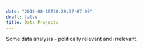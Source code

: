 ```yaml
---
date: "2018-08-19T20:29:37-07:00"
draft: false
title: Data Projects
---
```


Some data analysis - politically relevant and irrelevant. 


